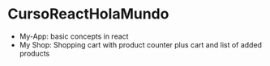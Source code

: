 # CursoReactHolaMundo


* My-App: basic concepts in react
* My Shop: Shopping cart with product counter plus cart and list of added products
